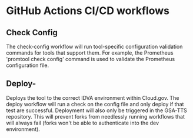 # GitHub Actions CI/CD workflows

## Check Config
The check-config workflow will run tool-specific configuration validation
commands for tools that support them. For example, the Prometheus
'promtool check config' command is used to validate the Prometheus
configuration file.

## Deploy-<tool-name>
Deploys the tool to the correct IDVA environment within Cloud.gov. The
deploy workflow will run a check on the config file and only deploy if that
test are successful. Deployment will also only be triggered in the GSA-TTS
repository. This will prevent forks from needlessly running workflows that
will always fail (forks won't be able to authenticate into the dev environment).
